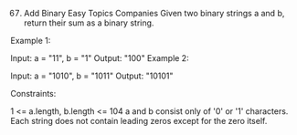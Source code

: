 67. Add Binary
    Easy
    Topics
    Companies
    Given two binary strings a and b, return their sum as a binary string.



Example 1:

Input: a = "11", b = "1"
Output: "100"
Example 2:

Input: a = "1010", b = "1011"
Output: "10101"


Constraints:

1 <= a.length, b.length <= 104
a and b consist only of '0' or '1' characters.
Each string does not contain leading zeros except for the zero itself.